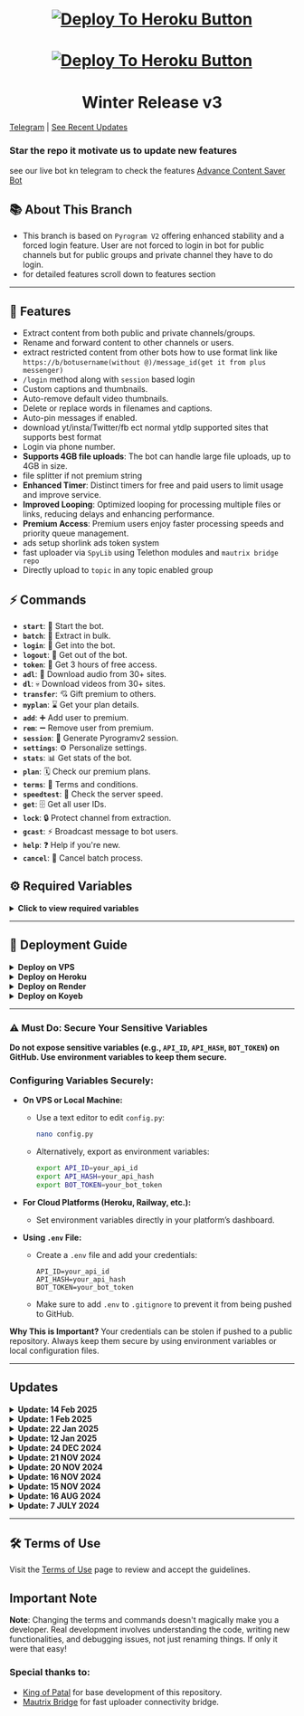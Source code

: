 
<h1 align="center"><a href="https://heroku.com/deploy?template=https://github.com/trishi880988/Save-Restricted-Content-Bot-V2"><img src="https://www.herokucdn.com/deploy/button.svg" alt="Deploy To Heroku Button"></a></h1>

<h1 align="center"><a href="https://heroku.com/deploy?template=https://github.com/Chiru63019/Save-Restricted-Content-Bot-V2"><img src="https://www.herokucdn.com/deploy/button.svg" alt="Deploy To Heroku Button"></a></h1>

<h1 align="center">
  Winter Release v3
</h1>

[Telegram](https://t.me/save_restricted_content_bots) | [See Recent Updates](https://github.com/devgaganin/Save-Restricted-Content-Bot-V2/tree/v3#updates)

### Star the repo it motivate us to update new features
see our live bot kn telegram to check the features [Advance Content Saver Bot](https://t.me/advance_content_saver_bot)

## 📚 About This Branch
- This branch is based on `Pyrogram V2` offering enhanced stability and a forced login feature. User are not forced to login in bot for public channels but for public groups and private channel they have to do login.
- for detailed features scroll down to features section

---

## 🔧 Features
- Extract content from both public and private channels/groups.
- Rename and forward content to other channels or users.
- extract restricted content from other bots how to use format link like `https://b/botusername(without @)/message_id(get it from plus messenger)`
- `/login` method along with `session` based login
- Custom captions and thumbnails.
- Auto-remove default video thumbnails.
- Delete or replace words in filenames and captions.
- Auto-pin messages if enabled.
- download yt/insta/Twitter/fb ect normal ytdlp supported sites that supports best format
- Login via phone number.
- **Supports 4GB file uploads**: The bot can handle large file uploads, up to 4GB in size.
- file splitter if not premium string
- **Enhanced Timer**: Distinct timers for free and paid users to limit usage and improve service.
- **Improved Looping**: Optimized looping for processing multiple files or links, reducing delays and enhancing performance.
- **Premium Access**: Premium users enjoy faster processing speeds and priority queue management.
- ads setup shorlink ads token system
- fast uploader via `SpyLib` using Telethon modules and `mautrix bridge repo`
- Directly upload to `topic` in any topic enabled group

  
## ⚡ Commands

- **`start`**: 🚀 Start the bot.
- **`batch`**: 🫠 Extract in bulk.
- **`login`**: 🔑 Get into the bot.
- **`logout`**: 🚪 Get out of the bot.
- **`token`**: 🎲 Get 3 hours of free access.
- **`adl`**: 👻 Download audio from 30+ sites.
- **`dl`**: 💀 Download videos from 30+ sites.
- **`transfer`**: 💘 Gift premium to others.
- **`myplan`**: ⌛ Get your plan details.
- **`add`**: ➕ Add user to premium.
- **`rem`**: ➖ Remove user from premium.
- **`session`**: 🧵 Generate Pyrogramv2 session.
- **`settings`**: ⚙️ Personalize settings.
- **`stats`**: 📊 Get stats of the bot.
- **`plan`**: 🗓️ Check our premium plans.
- **`terms`**: 🥺 Terms and conditions.
- **`speedtest`**: 🚅 Check the server speed.
- **`get`**: 🗄️ Get all user IDs.
- **`lock`**: 🔒 Protect channel from extraction.
- **`gcast`**: ⚡ Broadcast message to bot users.
- **`help`**: ❓ Help if you're new.
- **`cancel`**: 🚫 Cancel batch process.


## ⚙️ Required Variables

<details>
<summary><b>Click to view required variables</b></summary>

To run the bot, you'll need to configure a few sensitive variables. Here's how to set them up securely:

- **`API_ID`**: Your API ID from [telegram.org](https://my.telegram.org/auth).
- **`API_HASH`**: Your API Hash from [telegram.org](https://my.telegram.org/auth).
- **`BOT_TOKEN`**: Get your bot token from [@BotFather](https://t.me/botfather).
- **`OWNER_ID`**: Use [@missrose_bot](https://t.me/missrose_bot) to get your user ID by sending `/info`.
- **`CHANNEL_ID`**: The ID of the channel for forced subscription.
- **`LOG_GROUP`**: A group or channel where the bot logs messages. Forward a message to [@userinfobot](https://t.me/userinfobot) to get your channel/group ID.
- **`MONGO_DB`**: A MongoDB URL for storing session data (recommended for security).
  
### Additional Configuration Options:
- **`STRING`**: (Optional) Add your **premium account session string** here to allow 4GB file uploads. This is **optional** and can be left empty if not used.
- **`FREEMIUM_LIMIT`**: Default is `0`. Set this to any value you want to allow free users to extract content. If set to `0`, free users will not have access to any extraction features.
- **`PREMIUM_LIMIT`**: Default is `500`. This is the batch limit for premium users. You can customize this to allow premium users to process more links/files in one batch.
- **`YT_COOKIES`**: Yt cookies for downloading yt videos 
- **`INSTA_COOKIES`**: If you want to enable instagram downloading fill cookiesn

**How to get cookies ??** : use mozila firfox if on android or use chrome on desktop and download extension get this cookie or any Netscape Cookies (HTTP Cookies) extractor and use that 

### Monetization (Optional):
- **`WEBSITE_URL`**: (Optional) This is the domain for your monetization short link service. Provide the shortener's domain name, for example: `upshrink.com`. Do **not** include `www` or `https://`. The default link shortener is already set.
- **`AD_API`**: (Optional) The API key from your link shortener service (e.g., **Upshrink**, **AdFly**, etc.) to monetize links. Enter the API provided by your shortener.

> **Important:** Always keep your credentials secure! Never hard-code them in the repository. Use environment variables or a `.env` file.

</details>

---

## 🚀 Deployment Guide

<details>
<summary><b>Deploy on VPS</b></summary>

1. Fork the repo.
2. Update `config.py` with your values.
3. Run the following:
   ```bash
   sudo apt update
   sudo apt install ffmpeg git python3-pip
   git clone your_repo_link
   cd your_repo_name
   pip3 install -r requirements.txt
   python3 -m devgagan
   ```

- To run the bot in the background:
  ```bash
  screen -S gagan
  python3 -m devgagan
  ```
  - Detach: `Ctrl + A`, then `Ctrl + D`
  - To stop: `screen -r gagan` and `screen -S gagan -X quit`

</details>

<details>
<summary><b>Deploy on Heroku</b></summary>

1. Fork and Star the repo.
2. Click [Deploy on Heroku](https://heroku.com/deploy).
3. Enter required variables and click deploy ✅.

</details>

<details>
<summary><b>Deploy on Render</b></summary>

1. Fork and star the repo.
2. Edit `config.py` or set environment variables on Render.
3. Go to [render.com](https://render.com), sign up/log in.
4. Create a new web service, select the free plan.
5. Connect your GitHub repo and deploy ✅.

</details>

<details>
<summary><b>Deploy on Koyeb</b></summary>

1. Fork and star the repo.
2. Edit `config.py` or set environment variables on Koyeb.
3. Create a new service, select `Dockerfile` as build type.
4. Connect your GitHub repo and deploy ✅.

</details>

---
### ⚠️ Must Do: Secure Your Sensitive Variables

**Do not expose sensitive variables (e.g., `API_ID`, `API_HASH`, `BOT_TOKEN`) on GitHub. Use environment variables to keep them secure.**

### Configuring Variables Securely:

- **On VPS or Local Machine:**
  - Use a text editor to edit `config.py`:
    ```bash
    nano config.py
    ```
  - Alternatively, export as environment variables:
    ```bash
    export API_ID=your_api_id
    export API_HASH=your_api_hash
    export BOT_TOKEN=your_bot_token
    ```

- **For Cloud Platforms (Heroku, Railway, etc.):**
  - Set environment variables directly in your platform’s dashboard.

- **Using `.env` File:**
  - Create a `.env` file and add your credentials:
    ```
    API_ID=your_api_id
    API_HASH=your_api_hash
    BOT_TOKEN=your_bot_token
    ```
  - Make sure to add `.env` to `.gitignore` to prevent it from being pushed to GitHub.

**Why This is Important?**
Your credentials can be stolen if pushed to a public repository. Always keep them secure by using environment variables or local configuration files.

---

## Updates
<details>
<summary><b>Update: 14 Feb 2025</b></summary>
  Removed forced `login` user now can proceed with invite link if they do not want to login in bot due security concerns, BOT OWNER must have to fill `DEFAULT_SESSION` var when deploying.
  done ✅
</details>
  
<details>
<summary><b>Update: 1 Feb 2025</b></summary>
  
- Added support to upload in `topics` (in group)
- seperated function from direct loop of `get_msg` and `copy_message_with_chat_id` function
- & some more advancements 
  
</details>
<details>
<summary><b>Update: 22 Jan 2025</b></summary>
  
- Added public user ID or channel story downloader support (see our tutorial for this how to save) 
- Renaming made asynchronous
- added support for `tg://openmessage` type link for bots and users (see tutorial on channel how to use)
- fixed directory type filename problems using sanitizer func
- & some more advancements 
  
</details>

<details>
<summary><b>Update: 12 Jan 2025</b></summary>
  
- Fixed blocking and stopping of bot
- Fixed public topic or not topic group extraction (no need of formatting link) login required
- added upload method for public group also
- added `freez` command to remove the expired user with summary (auto removal of funtion is added but still if you want to execute)
- rest explore the updates
</details>

<details>
  
<summary><b>Update: 24 DEC 2024</b></summary>

**1. 4GB Upload Support**  
   - **New feature**: The bot now supports **uploading files as large as 4GB**. This is particularly useful for users working with larger media content.  
   - **How to enable**: To allow **4GB file uploads**, you must add your **premium session string** in the `STRING` variable in the `config.py` file. This session string is only required for **premium users**.

**2. New Upload Method**  
   - A new, optimized **upload method** has been added for handling large file uploads more efficiently.  
   - **What changed**: Previously, large files could cause slow uploads or issues. This method helps avoid those problems and ensures smoother processing.  
   - **Note**: The upload method now handles large files seamlessly, reducing upload time and improving performance.

**3. Fixed Blocking Issue**  
   - **Resolved blocking issues**: We identified and fixed an issue that caused the bot to get blocked during the extraction or upload process, particularly when processing certain content.  
   - **How it works now**: The bot will continue to process and extract content without interruptions or blocks, improving reliability and reducing downtime.

**4. Added `/token` Method**  
   - **New command**: A new `/token` method has been added for **short link functionality**. This command generates a token for using monetization features.  
   - **Configuration**:  
     - To use this feature, you must configure the **API key** and **URL** for your short link provider.  
     - Fill in the `AD_API` (API key) and `WEBSITE_URL` (short link service domain) in the `config.py`.  
     - **Note**: This feature is optional and only needed if you plan to use the bot for monetizing links.

**5. Spylib Integration**  
   - **Spylib added**: We have integrated **Spylib** functionality to enhance certain features. Spylib helps improve the bot’s ability to extract and handle content.  
   - **How to set up**: For details on how to configure **Spylib**, refer to the **Spylib Code Section** in the README for a step-by-step guide.

**6. Fixed Button Issues**  
   - **Fixed broken button functionality**: There were issues where the bot’s buttons were not responding or clicking properly. This has been resolved, and now the buttons will work as expected.  
   - **What’s fixed**: Buttons for commands like `/start`, `/help`, `/cancel`, and others should now work smoothly.
**7. Added ytdlp back in this version:**
   - You can use command /dl or /adl for enabling this fill up ytdlp vars i.e. YT_COOKIES and INSTA_COOKIES
   - you have to rename `ytdl.txt` to `ytdl.py` if want to enable from `devgagan/modules/ytdl.txt`

### 🛠 Important Changes and Notes

**1. Filename Deletion Behavior**  
   - **Delete Word Behavior**: 
     - If a word is added to the **"delete words list"**, it **will not be used in the filename**. This ensures that unwanted words are completely excluded from the filenames.  
     - Example: If the word `deleteword` is added to the list, it will **not appear in the filename** under any circumstances.
  
   - **What’s the catch**:  
     - The **delete word functionality** now applies specifically to **filenames only**.  
     - For captions, you should use the **replacement method** (using spaces as a separator).

**2. Deleting Words in Captions**  
   - **How to delete words in captions**:  
     - If you want to delete words from captions, you should use the **replacement method**, where the word will be replaced with a space (`<space>`).  
     - This will ensure that words are replaced or deleted from captions but **not filenames**.  
     - **Example**:  
       - If you have the word `deleteword` in the caption, you can configure it in the replacement list like:  
         - `'deleteword' '<space>'`.  
       - This will replace `deleteword` with an empty space in the caption.

**3. More About the `/token` Method**  
   - **How to use**:  
     - After configuring the **AD_API** and **WEBSITE_URL** in the `config.py` file, use the `/token` command to generate short links.  
     - This allows you to generate monetized links for users, where you can set up a **link shortener** (e.g., **UpShrink**, **AdFly**) and monetize the bot’s links.
   - **Why use it**: This is helpful for people who want to earn revenue from the links processed by the bot. It's fully configurable, and you can integrate it with any supported short link provider.

**4. Other Fixes and Improvements**  
   - **Improved handling for batch processes**: The bot now handles **batch processes** more effectively and allows users to process multiple links at once.  
   - **Bug fixes**: Several minor bugs related to session management and batch cancellations have been addressed, ensuring a smoother user experience.

**⚙️ How to Configure</summary**

- **Set up `STRING` for 4GB Upload**:  
   - If you want to upload large files (up to 4GB), make sure to add your **premium session string(PYROGRAM V2)** in the `STRING` variable in `config.py`. This is optional and only needed for premium owner who want to allow 4GB upload.

- **Set up `AD_API` and `WEBSITE_URL` for Monetization**:  
   - To use the link shortener service for monetization, collect the API key and website URL from your shortener provider (e.g., **UpShrink**, **AdFly**) and add them to the `AD_API` and `WEBSITE_URL` variables in `config.py`.

- **Delete Word Configuration**:  
   - If you wish to configure words to be deleted from filenames, list them in the **delete word list**.  
   - For captions, use the replacement method where words will be replaced with `<space>`.

</details>

<details>
<summary><b>Update: 21 NOV 2024</b></summary>

- **Public Channels**: Removed login requirement for processing links from public channels.
- **Batch Size Limits**: New variables `FREEMIUM_LIMIT` and `PREMIUM_LIMIT` to manage batch sizes based on user type.
- **Important Note**: Set `FREEMIUM_LIMIT` to `0` to restrict link extraction.

</details>

<details>
<summary><b>Update: 20 NOV 2024</b></summary>

- **Batch Processing**: Prevents overlapping batch processes.
- **UserBot Management**: Safely stops `userbot` after all processes.
- **Bug Fixes**: Fixed issues with `userbot` stopping and overlapping processes.

</details>

<details>
<summary><b>Update: 16 NOV 2024</b></summary>

- Fixed issues with `.MOV` file handling and file renaming.
- Improved caption formatting.

</details>

<details>
<summary><b>Update: 15 NOV 2024</b></summary>

- Fixed reset button.
- Added support for topic-based groups.

</details>

<details>
<summary><b>Update: 16 AUG 2024</b></summary>

- Added `/logout` command to clear session data.
- Fixed premium membership expiration.

</details>

<details>
<summary><b>Update: 7 JULY 2024</b></summary>

- Introduced `/login` via phone number.
- Added auto-pinning of messages and other improvements.

</details>

---
## 🛠️ Terms of Use

Visit the [Terms of Use](https://github.com/devgaganin/Save-Restricted-Content-Bot-Repo/blob/master/TERMS_OF_USE.md) page to review and accept the guidelines.
## Important Note

**Note**: Changing the terms and commands doesn't magically make you a developer. Real development involves understanding the code, writing new functionalities, and debugging issues, not just renaming things. If only it were that easy!

### Special thanks to:
- [King of Patal](https://github.com/alreadydea) for base development of this repository.
- [Mautrix Bridge](https://github.com/mautrix/telegram) for fast uploader connectivity bridge.

